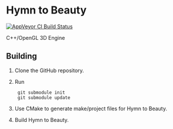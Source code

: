 # Hymn to Beauty
[![AppVeyor CI Build Status](https://ci.appveyor.com/api/projects/status/ol462v1vrb3dse2v?svg=true)](https://ci.appveyor.com/project/Chainsawkitten/hymntobeauty)

C++/OpenGL 3D Engine

## Building
1. Clone the GitHub repository.
2. Run

        git submodule init
        git submodule update
3. Use CMake to generate make/project files for Hymn to Beauty.
4. Build Hymn to Beauty.

